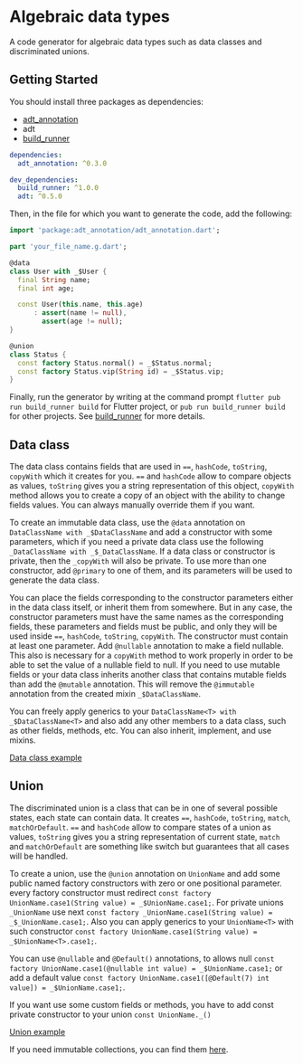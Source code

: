# Algebraic data types

A code generator for algebraic data types such as data classes and discriminated unions.

## Getting Started

You should install three packages as dependencies:

- [adt_annotation](https://pub.dev/packages/adt_annotation)
- adt
- [build_runner](https://pub.dev/packages/build_runner)

```yaml
dependencies:
  adt_annotation: ^0.3.0

dev_dependencies:
  build_runner: ^1.0.0
  adt: ^0.5.0
```

Then, in the file for which you want to generate the code, add the following:

```dart
import 'package:adt_annotation/adt_annotation.dart';

part 'your_file_name.g.dart';

@data
class User with _$User {
  final String name;
  final int age;

  const User(this.name, this.age)
      : assert(name != null),
        assert(age != null);
}

@union
class Status {
  const factory Status.normal() = _$Status.normal;
  const factory Status.vip(String id) = _$Status.vip;
}
```

Finally, run the generator by writing at the command prompt `flutter pub run build_runner build` for Flutter project, or `pub run build_runner build` for other projects.
See [build_runner](https://pub.dev/packages/build_runner) for more details.

## Data class
The data class сontains fields that are used in `==`, `hashCode`, `toString`, `copyWith` which it creates for you. `==` and `hashCode` allow to compare objects as values, `toString` gives you a string representation of this object, `copyWith` method allows you to create a copy of an object with the ability to change fields values. You can always manually override them if you want. 

To create an immutable data class, use the `@data` annotation on `DataClassName with _$DataClassName` and add a constructor with some parameters, which  if you need a private data class use the following `_DataClassName with _$_DataClassName`. If a data class or constructor is private, then the `_copyWith` will also be private. To use more than one constructor, add `@primary` to one of them, and its parameters will be used to generate the data class.

You can place the fields corresponding to the constructor parameters either in the data class itself, or inherit them from somewhere. But in any case, the constructor parameters must have the same names as the corresponding fields, these parameters and fields must be public, and only they will be used inside `==`, `hashCode`, `toString`, `copyWith`. The constructor must contain at least one parameter. Add `@nullable` annotation to make a field nullable. This also is necessary for a `copyWith` method to work properly in order to be able to set the value of a nullable field to null. If you need to use mutable fields or your data class inherits another class that contains mutable fields than add the `@mutable` annotation. This will remove the `@immutable` annotation from the created mixin `_$DataClassName`.

You can freely apply generics to your `DataClassName<T> with _$DataClassName<T>` and also add any other members to a data class, such as other fields, methods, etc. You can also inherit, implement, and use mixins.

[Data class example](https://github.com/vr19860507/adt/blob/master/example/lib/data_class.dart)

## Union
The discriminated union is a class that can be in one of several possible states, each state can contain data. It creates `==`, `hashCode`, `toString`, `match`, `matchOrDefault`. `==` and `hashCode` allow to compare states of a union as values, `toString` gives you a string representation of current state, `match` and `matchOrDefault` are something like switch but guarantees that all cases will be handled.

To create a union, use the `@union` annotation on `UnionName` and add some public named factory constructors with zero or one positional parameter. every factory constructor must redirect `const factory UnionName.case1(String value) = _$UnionName.case1;`. For private unions `_UnionName` use next `const factory _UnionName.case1(String value) = _$_UnionName.case1;`. Also you can apply generics to your `UnionName<T>` with such constructor `const factory UnionName.case1(String value) = _$UnionName<T>.case1;`.

You can use `@nullable` and `@Default()` annotations, to allows null `const factory UnionName.case1(@nullable int value) = _$UnionName.case1;` or add a default value `const factory UnionName.case1([@Default(7) int value]) = _$UnionName.case1;`.

If you want use some custom fields or methods, you have to add const private constructor to your union `const UnionName._()`

[Union example](https://github.com/vr19860507/adt/blob/master/example/lib/union.dart)

If you need immutable collections, you can find them [here](https://pub.dev/packages/immutable_collection).